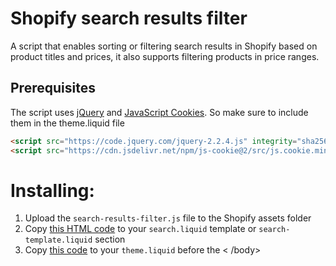 # Shopify search results filter

A script that enables sorting or filtering search results in Shopify based on product titles and prices, it also supports filtering products in price ranges.

## Prerequisites
The script uses <a href="https://jquery.com/">jQuery</a> and <a href="https://github.com/js-cookie/js-cookie">JavaScript Cookies</a>. So make sure to include them in the theme.liquid file
```html
<script src="https://code.jquery.com/jquery-2.2.4.js" integrity="sha256-iT6Q9iMJYuQiMWNd9lDyBUStIq/8PuOW33aOqmvFpqI=" crossorigin="anonymous"></script>
<script src="https://cdn.jsdelivr.net/npm/js-cookie@2/src/js.cookie.min.js"></script>
```

# Installing:

<ol>
  <li>Upload the <code>search-results-filter.js</code> file to the Shopify assets folder</li>
  <li>Copy <a href="https://github.com/Tarek-Mostafa/shopify-search-results-filter/blob/master/template.html">this HTML code</a>  to your <code>search.liquid</code> template or <code>search-template.liquid</code> section</li>
  <li>Copy <a href="https://github.com/Tarek-Mostafa/shopify-search-results-filter/blob/master/theme.liquid">this code</a> to your <code>theme.liquid</code> before the < /body> </li>
</ol>
